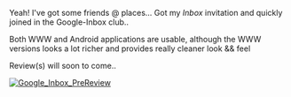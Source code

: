 Yeah! I've got some friends @ places...
Got my <em>Inbox</em> invitation and quickly joined in the Google-Inbox club..

Both WWW and Android applications are usable, although the WWW versions looks a lot richer and provides really cleaner look && feel

Review(s) will soon to come..

<a href="https://icompile.eladkarako.com/_uploads/2014/11/Google_Inbox_PreReview.png"><img src="https://icompile.eladkarako.com/_uploads/2014/11/Google_Inbox_PreReview.png" alt="Google_Inbox_PreReview" rem-width="1162" rem-height="663" class="alignnone size-full wp-image-2099" /></a>